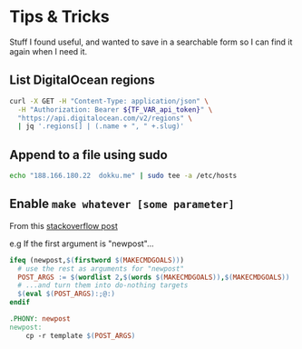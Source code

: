 # Tips & Tricks

Stuff I found useful, and wanted to save in a searchable form so I can find it
again when I need it.

## List DigitalOcean regions

```bash
curl -X GET -H "Content-Type: application/json" \
  -H "Authorization: Bearer ${TF_VAR_api_token}" \
  "https://api.digitalocean.com/v2/regions" \
  | jq '.regions[] | (.name + ", " +.slug)'
```

## Append to a file using sudo

```bash
echo "188.166.180.22  dokku.me" | sudo tee -a /etc/hosts
```

## Enable `make whatever [some parameter]`

From this [stackoverflow post](https://stackoverflow.com/a/14061796/794111)

e.g If the first argument is "newpost"...

```makefile
ifeq (newpost,$(firstword $(MAKECMDGOALS)))
  # use the rest as arguments for "newpost"
  POST_ARGS := $(wordlist 2,$(words $(MAKECMDGOALS)),$(MAKECMDGOALS))
  # ...and turn them into do-nothing targets
  $(eval $(POST_ARGS):;@:)
endif

.PHONY: newpost
newpost:
	cp -r template $(POST_ARGS)
```
